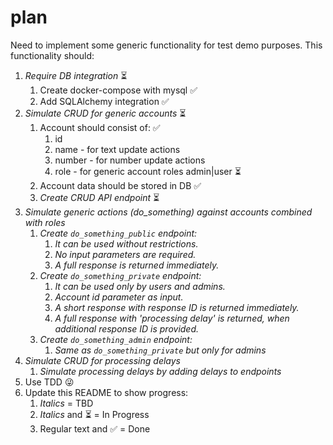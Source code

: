 # plan

Need to implement some generic functionality for test demo purposes. This functionality should:

1. _Require DB integration_ :hourglass_flowing_sand:
    1. Create docker-compose with mysql :white_check_mark:
    1. Add SQLAlchemy integration :white_check_mark:
1. _Simulate CRUD for generic accounts_ :hourglass_flowing_sand:
    1. Account should consist of: :white_check_mark:
        1. id
        1. name - for text update actions
        1. number - for number update actions
        1. role - for generic account roles admin|user :hourglass_flowing_sand:
    1. Account data should be stored in DB :white_check_mark:
    1. _Create CRUD API endpoint_ :hourglass_flowing_sand:
1. _Simulate generic actions (do_something) against accounts combined with roles_
    1. _Create `do_something_public` endpoint:_
        1. _It can be used without restrictions._
        1. _No input parameters are required._
        1. _A full response is returned immediately._
    1. _Create `do_something_private` endpoint:_
        1. _It can be used only by users and admins._
        1. _Account id parameter as input._
        1. _A short response with response ID is returned immediately._
        1. _A full response with 'processing delay' is returned, when additional response ID is
           provided._
    1. _Create `do_something_admin` endpoint:_
        1. _Same as `do_something_private` but only for admins_
1. _Simulate CRUD for processing delays_
    1. _Simulate processing delays by adding delays to endpoints_
1. Use TDD :stuck_out_tongue_winking_eye:
1. Update this README to show progress:
    1. _Italics_ = TBD
    1. _Italics_ and :hourglass_flowing_sand: = In Progress
    1. Regular text and :white_check_mark: = Done
